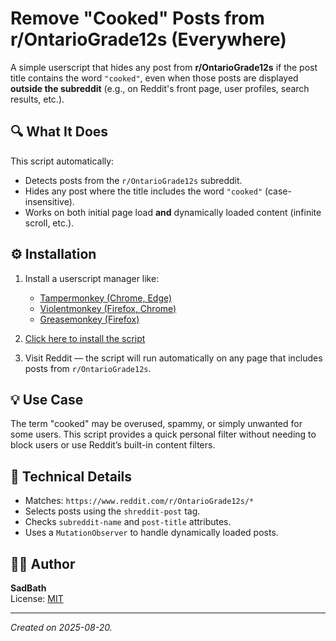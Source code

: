 # Remove "Cooked" Posts from r/OntarioGrade12s (Everywhere)

A simple userscript that hides any post from **r/OntarioGrade12s** if the post title contains the word `"cooked"`, even when those posts are displayed **outside the subreddit** (e.g., on Reddit's front page, user profiles, search results, etc.).

## 🔍 What It Does

This script automatically:

- Detects posts from the `r/OntarioGrade12s` subreddit.
- Hides any post where the title includes the word `"cooked"` (case-insensitive).
- Works on both initial page load **and** dynamically loaded content (infinite scroll, etc.).

## ⚙️ Installation

1. Install a userscript manager like:
   - [Tampermonkey (Chrome, Edge)](https://www.tampermonkey.net/)
   - [Violentmonkey (Firefox, Chrome)](https://violentmonkey.github.io/)
   - [Greasemonkey (Firefox)](https://addons.mozilla.org/firefox/addon/greasemonkey/)

2. [Click here to install the script](https://github.com/sadbath/cookedscript/blob/main/cooked.user.js) 

3. Visit Reddit — the script will run automatically on any page that includes posts from `r/OntarioGrade12s`.

## 💡 Use Case

The term "cooked" may be overused, spammy, or simply unwanted for some users. This script provides a quick personal filter without needing to block users or use Reddit’s built-in content filters.

## 🧪 Technical Details

- Matches: `https://www.reddit.com/r/OntarioGrade12s/*`
- Selects posts using the `shreddit-post` tag.
- Checks `subreddit-name` and `post-title` attributes.
- Uses a `MutationObserver` to handle dynamically loaded posts.

## 🧑‍💻 Author

**SadBath**  
License: [MIT](LICENSE)

---

*Created on 2025-08-20.*
